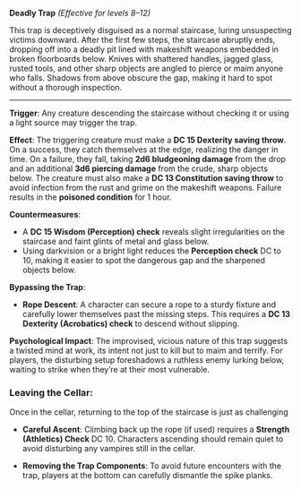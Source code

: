 **Deadly Trap** _(Effective for levels 8–12)_

This trap is deceptively disguised as a normal staircase, luring unsuspecting victims downward. After the first few steps, the staircase abruptly ends, dropping off into a deadly pit lined with makeshift weapons embedded in broken floorboards below. Knives with shattered handles, jagged glass, rusted tools, and other sharp objects are angled to pierce or maim anyone who falls. Shadows from above obscure the gap, making it hard to spot without a thorough inspection.

---

**Trigger**: Any creature descending the staircase without checking it or using a light source may trigger the trap.

**Effect**: The triggering creature must make a **DC 15 Dexterity saving throw**. On a success, they catch themselves at the edge, realizing the danger in time. On a failure, they fall, taking **2d6 bludgeoning damage** from the drop and an additional **3d6 piercing damage** from the crude, sharp objects below. The creature must also make a **DC 13 Constitution saving throw** to avoid infection from the rust and grime on the makeshift weapons. Failure results in the **poisoned condition** for 1 hour.

**Countermeasures**:

- A **DC 15 Wisdom (Perception) check** reveals slight irregularities on the staircase and faint glints of metal and glass below.
- Using darkvision or a bright light reduces the **Perception check** DC to 10, making it easier to spot the dangerous gap and the sharpened objects below.

**Bypassing the Trap**:

- **Rope Descent**: A character can secure a rope to a sturdy fixture and carefully lower themselves past the missing steps. This requires a **DC 13 Dexterity (Acrobatics) check** to descend without slipping.

**Psychological Impact**: The improvised, vicious nature of this trap suggests a twisted mind at work, its intent not just to kill but to maim and terrify. For players, the disturbing setup foreshadows a ruthless enemy lurking below, waiting to strike when they’re at their most vulnerable.

### **Leaving the Cellar:**

Once in the cellar, returning to the top of the staircase is just as challenging

- **Careful Ascent**: Climbing back up the rope (if used) requires a **Strength (Athletics) Check** DC 10. Characters ascending should remain quiet to avoid disturbing any vampires still in the cellar.

- **Removing the Trap Components**: To avoid future encounters with the trap, players at the bottom can carefully dismantle the spike planks.
